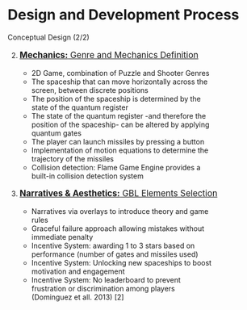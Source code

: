 # Design and Development Process

<p class='slide-subtitle'>Conceptual Design (2/2)</p>

<div class='section-wrapper'>
  <ol class='ol-flex' start=2>
    <li>
      <p><strong>Mechanics:</strong> Genre and Mechanics Definition</p>
      <ul>
        <li>2D Game, combination of Puzzle and Shooter Genres</li>
        <li v-click>The spaceship that can move horizontally across the screen, between discrete positions</li>
        <li v-click='+2'>The position of the spaceship is determined by the state of the quantum register</li>
        <li v-click='+2'>The state of the quantum register -and therefore the position of the spaceship- can be altered by applying quantum gates</li>
        <li v-click='+3'>The player can launch missiles by pressing a button</li>
        <li v-click='+3'>Implementation of motion equations to determine the trajectory of the missiles</li>
        <li v-click='+4'>Collision detection: Flame Game Engine provides a built-in collision detection system</li>
      </ul>
    </li>
    <li
      v-click='+5'
      v-motion
      :initial="{ y: -80 }"
      :enter="{ y: 0 }"
    >
      <p><strong>Narratives & Aesthetics:</strong> GBL Elements Selection</p>
      <ul>
        <li v-click='+5'>Narratives via overlays to introduce theory and game rules</li>
        <li v-click='+5'>Graceful failure approach allowing mistakes without immediate penalty</li>
        <li v-click='+6'>Incentive System: awarding 1 to 3 stars based on performance (number of gates and missiles used)</li>
        <li v-click='+6'>Incentive System: Unlocking new spaceships to boost motivation and engagement</li>
        <li v-click='+6'>Incentive System: No leaderboard to prevent frustration or discrimination among players (Dominguez et all. 2013) <Link to=''>[2]</Link></li>
      </ul>
    </li>
  </ol>
</div>

<style>
  ol.ol-flex li{
    width: 90%;
  }

  ol > li > p {
    font-size: larger;
    text-decoration: underline;
  }
</style>
